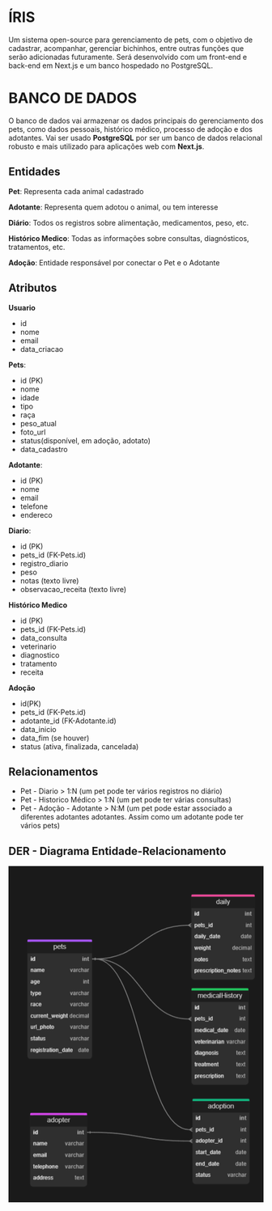 # **ÍRIS**
Um sistema open-source para gerenciamento de pets, com o objetivo de cadastrar, acompanhar, gerenciar bichinhos, entre outras funções que serão adicionadas futuramente. 
Será desenvolvido com um front-end e back-end em Next.js e um banco hospedado no PostgreSQL.

# BANCO DE DADOS
O banco de dados vai armazenar os dados principais do gerenciamento dos pets, como dados pessoais, histórico médico, processo de adoção e dos adotantes. Vai ser usado **PostgreSQL** por ser um banco de dados relacional robusto e mais utilizado para aplicações web com **Next.js**.

## Entidades

**Pet**: Representa cada animal cadastrado

**Adotante**: Representa quem adotou o animal, ou tem interesse

**Diário**: Todos os registros sobre alimentação, medicamentos, peso, etc.

**Histórico Medico**: Todas as informações sobre consultas, diagnósticos, tratamentos, etc.

**Adoção**: Entidade responsável por conectar o Pet e o Adotante


## Atributos

**Usuario**
* id
* nome
* email
* data_criacao

**Pets**:
* id (PK)
* nome
* idade
* tipo
* raça
* peso_atual
* foto_url
* status(disponível, em adoção, adotato)
* data_cadastro

**Adotante**:
* id (PK)
* nome
* email
* telefone
* endereco

**Diario**:

* id (PK)
* pets_id (FK-Pets.id)
* registro_diario
* peso
* notas (texto livre)
* observacao_receita (texto livre)

**Histórico Medico**
* id (PK)
* pets_id (FK-Pets.id)
* data_consulta
* veterinario
* diagnostico
* tratamento
* receita

**Adoção**
* id(PK)
* pets_id (FK-Pets.id)
* adotante_id (FK-Adotante.id)
* data_inicio
* data_fim (se houver)
* status (ativa, finalizada, cancelada)

## Relacionamentos
* Pet - Diario > 1:N (um pet pode ter vários registros no diário)
* Pet - Historico Médico > 1:N (um pet pode ter várias consultas)
* Pet - Adoção - Adotante > N:M (um pet pode estar associado a diferentes adotantes adotantes. Assim como um adotante pode ter vários pets)

## DER - Diagrama Entidade-Relacionamento

![Diagrama ER](./docs/der/der.png)
